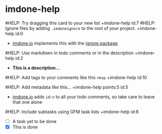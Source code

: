 imdone-help
====
#HELP: Try dragging this card to your new list +imdone-help id:7
#HELP: Ignore files by adding `.imdoneignore` to the root of your project. +imdone-help id:0
- [imdone.io](https://imdone.io) implements this with the [ignore package](https://www.npmjs.com/package/ignore)

#HELP: Use markdown in todo comments or in the description +imdone-help id:2
- **This is a description...**

#HELP: Add tags to your comments like this `+mvp` +imdone-help id:10

#HELP: Add metadata like this... +imdone-help points:5 id:5
- [imdone.io](https://imdone.io) adds `id:n` to all your todo comments, so take care to leave that one alone

#HELP: Include subtasks using GFM task lists +imdone-help id:8
- [ ] A task yet to be done
- [x] This is done
